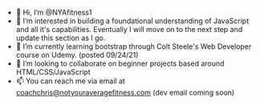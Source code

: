 - 👋 Hi, I’m @NYAfitness1
- 👀 I’m interested in building a foundational understanding of JavaScript and all it's capabilities. Eventually I will move on to the next step and update this section as I go.
- 🌱 I’m currently learning bootstrap through Colt Steele's Web Developer course on Udemy. (posted 09/24/21)
- 💞️ I’m looking to collaborate on beginner projects based around HTML/CSS/JavaScript
- 📫 You can reach me via email at coachchris@notyouraveragefitness.com (dev email coming soon)

<!---
NYAfitness1/NYAfitness1 is a ✨ special ✨ repository because its `README.md` (this file) appears on your GitHub profile.
You can click the Preview link to take a look at your changes.
--->
